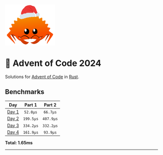<img src="./.assets/christmas_ferris.png" width="164">

# 🎄 Advent of Code 2024

Solutions for [Advent of Code](https://adventofcode.com/) in [Rust](https://www.rust-lang.org/).

<!--- advent_readme_stars table --->

<!--- benchmarking table --->
## Benchmarks

| Day | Part 1 | Part 2 |
| :---: | :---: | :---:  |
| [Day 1](./src/bin/01.rs) | `52.0µs` | `66.7µs` |
| [Day 2](./src/bin/02.rs) | `199.5µs` | `407.9µs` |
| [Day 3](./src/bin/03.rs) | `334.2µs` | `332.2µs` |
| [Day 4](./src/bin/04.rs) | `161.9µs` | `93.9µs` |

**Total: 1.65ms**
<!--- benchmarking table --->

---
